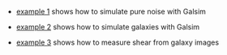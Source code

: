 
+ [example 1](./1_simulate_noise_image.ipynb) shows how to simulate pure noise
with Galsim

+ [example 2](./2_simulate_galaxy_basic.ipynb) shows how to simulate galaxies
with Galsim

+ [example 3](./2_simulate_galaxy_basic.ipynb) shows how to measure shear from
  galaxy images
